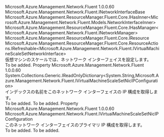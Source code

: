 <Type Name="IVirtualMachineScaleSetNetworkInterface" FullName="Microsoft.Azure.Management.Network.Fluent.IVirtualMachineScaleSetNetworkInterface">
  <TypeSignature Language="C#" Value="public interface IVirtualMachineScaleSetNetworkInterface : Microsoft.Azure.Management.Network.Fluent.INetworkInterfaceBase, Microsoft.Azure.Management.ResourceManager.Fluent.Core.IHasInner&lt;Microsoft.Azure.Management.Network.Fluent.Models.NetworkInterfaceInner&gt;, Microsoft.Azure.Management.ResourceManager.Fluent.Core.IHasManager&lt;Microsoft.Azure.Management.Network.Fluent.INetworkManager&gt;, Microsoft.Azure.Management.ResourceManager.Fluent.Core.IResource, Microsoft.Azure.Management.ResourceManager.Fluent.Core.ResourceActions.IRefreshable&lt;Microsoft.Azure.Management.Network.Fluent.IVirtualMachineScaleSetNetworkInterface&gt;" />
  <TypeSignature Language="ILAsm" Value=".class public interface auto ansi abstract IVirtualMachineScaleSetNetworkInterface implements class Microsoft.Azure.Management.Network.Fluent.INetworkInterfaceBase, class Microsoft.Azure.Management.ResourceManager.Fluent.Core.IHasId, class Microsoft.Azure.Management.ResourceManager.Fluent.Core.IHasInner`1&lt;class Microsoft.Azure.Management.Network.Fluent.Models.NetworkInterfaceInner&gt;, class Microsoft.Azure.Management.ResourceManager.Fluent.Core.IHasManager`1&lt;class Microsoft.Azure.Management.Network.Fluent.INetworkManager&gt;, class Microsoft.Azure.Management.ResourceManager.Fluent.Core.IHasName, class Microsoft.Azure.Management.ResourceManager.Fluent.Core.IResource, class Microsoft.Azure.Management.ResourceManager.Fluent.Core.ResourceActions.IIndexable, class Microsoft.Azure.Management.ResourceManager.Fluent.Core.ResourceActions.IRefreshable`1&lt;class Microsoft.Azure.Management.Network.Fluent.IVirtualMachineScaleSetNetworkInterface&gt;" />
  <TypeSignature Language="DocId" Value="T:Microsoft.Azure.Management.Network.Fluent.IVirtualMachineScaleSetNetworkInterface" />
  <TypeSignature Language="VB.NET" Value="Public Interface IVirtualMachineScaleSetNetworkInterface&#xA;Implements IHasInner(Of NetworkInterfaceInner), IHasManager(Of INetworkManager), INetworkInterfaceBase, IRefreshable(Of IVirtualMachineScaleSetNetworkInterface), IResource" />
  <TypeSignature Language="F#" Value="type IVirtualMachineScaleSetNetworkInterface = interface&#xA;    interface INetworkInterfaceBase&#xA;    interface IHasManager&lt;INetworkManager&gt;&#xA;    interface IHasInner&lt;NetworkInterfaceInner&gt;&#xA;    interface IResource&#xA;    interface IIndexable&#xA;    interface IHasId&#xA;    interface IHasName&#xA;    interface IRefreshable&lt;IVirtualMachineScaleSetNetworkInterface&gt;" />
  <AssemblyInfo>
    <AssemblyName>Microsoft.Azure.Management.Network.Fluent</AssemblyName>
    <AssemblyVersion>1.0.0.60</AssemblyVersion>
  </AssemblyInfo>
  <Interfaces>
    <Interface>
      <InterfaceName>Microsoft.Azure.Management.Network.Fluent.INetworkInterfaceBase</InterfaceName>
    </Interface>
    <Interface>
      <InterfaceName>Microsoft.Azure.Management.ResourceManager.Fluent.Core.IHasInner&lt;Microsoft.Azure.Management.Network.Fluent.Models.NetworkInterfaceInner&gt;</InterfaceName>
    </Interface>
    <Interface>
      <InterfaceName>Microsoft.Azure.Management.ResourceManager.Fluent.Core.IHasManager&lt;Microsoft.Azure.Management.Network.Fluent.INetworkManager&gt;</InterfaceName>
    </Interface>
    <Interface>
      <InterfaceName>Microsoft.Azure.Management.ResourceManager.Fluent.Core.IResource</InterfaceName>
    </Interface>
    <Interface>
      <InterfaceName>Microsoft.Azure.Management.ResourceManager.Fluent.Core.ResourceActions.IRefreshable&lt;Microsoft.Azure.Management.Network.Fluent.IVirtualMachineScaleSetNetworkInterface&gt;</InterfaceName>
    </Interface>
  </Interfaces>
  <Docs>
    <summary>
            仮想マシンのスケールでは、ネットワーク インターフェイスを設定します。
            </summary>
    <remarks>To be added.</remarks>
  </Docs>
  <Members>
    <Member MemberName="IPConfigurations">
      <MemberSignature Language="C#" Value="public System.Collections.Generic.IReadOnlyDictionary&lt;string,Microsoft.Azure.Management.Network.Fluent.IVirtualMachineScaleSetNicIPConfiguration&gt; IPConfigurations { get; }" />
      <MemberSignature Language="ILAsm" Value=".property instance class System.Collections.Generic.IReadOnlyDictionary`2&lt;string, class Microsoft.Azure.Management.Network.Fluent.IVirtualMachineScaleSetNicIPConfiguration&gt; IPConfigurations" />
      <MemberSignature Language="DocId" Value="P:Microsoft.Azure.Management.Network.Fluent.IVirtualMachineScaleSetNetworkInterface.IPConfigurations" />
      <MemberSignature Language="VB.NET" Value="Public ReadOnly Property IPConfigurations As IReadOnlyDictionary(Of String, IVirtualMachineScaleSetNicIPConfiguration)" />
      <MemberSignature Language="F#" Value="member this.IPConfigurations : System.Collections.Generic.IReadOnlyDictionary&lt;string, Microsoft.Azure.Management.Network.Fluent.IVirtualMachineScaleSetNicIPConfiguration&gt;" Usage="Microsoft.Azure.Management.Network.Fluent.IVirtualMachineScaleSetNetworkInterface.IPConfigurations" />
      <MemberType>Property</MemberType>
      <AssemblyInfo>
        <AssemblyName>Microsoft.Azure.Management.Network.Fluent</AssemblyName>
        <AssemblyVersion>1.0.0.60</AssemblyVersion>
      </AssemblyInfo>
      <ReturnValue>
        <ReturnType>System.Collections.Generic.IReadOnlyDictionary&lt;System.String,Microsoft.Azure.Management.Network.Fluent.IVirtualMachineScaleSetNicIPConfiguration&gt;</ReturnType>
      </ReturnValue>
      <Docs>
        <summary>
            インデックスの名前をこのネットワーク インターフェイスの IP 構成を取得します。
            </summary>
        <value>To be added.</value>
        <remarks>To be added.</remarks>
      </Docs>
    </Member>
    <Member MemberName="PrimaryIPConfiguration">
      <MemberSignature Language="C#" Value="public Microsoft.Azure.Management.Network.Fluent.IVirtualMachineScaleSetNicIPConfiguration PrimaryIPConfiguration { get; }" />
      <MemberSignature Language="ILAsm" Value=".property instance class Microsoft.Azure.Management.Network.Fluent.IVirtualMachineScaleSetNicIPConfiguration PrimaryIPConfiguration" />
      <MemberSignature Language="DocId" Value="P:Microsoft.Azure.Management.Network.Fluent.IVirtualMachineScaleSetNetworkInterface.PrimaryIPConfiguration" />
      <MemberSignature Language="VB.NET" Value="Public ReadOnly Property PrimaryIPConfiguration As IVirtualMachineScaleSetNicIPConfiguration" />
      <MemberSignature Language="F#" Value="member this.PrimaryIPConfiguration : Microsoft.Azure.Management.Network.Fluent.IVirtualMachineScaleSetNicIPConfiguration" Usage="Microsoft.Azure.Management.Network.Fluent.IVirtualMachineScaleSetNetworkInterface.PrimaryIPConfiguration" />
      <MemberType>Property</MemberType>
      <AssemblyInfo>
        <AssemblyName>Microsoft.Azure.Management.Network.Fluent</AssemblyName>
        <AssemblyVersion>1.0.0.60</AssemblyVersion>
      </AssemblyInfo>
      <ReturnValue>
        <ReturnType>Microsoft.Azure.Management.Network.Fluent.IVirtualMachineScaleSetNicIPConfiguration</ReturnType>
      </ReturnValue>
      <Docs>
        <summary>
            このネットワーク インターフェイスのプライマリ IP 構成を取得します。
            </summary>
        <value>To be added.</value>
        <remarks>To be added.</remarks>
      </Docs>
    </Member>
  </Members>
</Type>